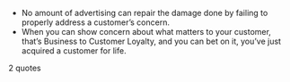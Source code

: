  - No amount of advertising can repair the damage done by failing to properly address a customer’s concern.
 - When you can show concern about what matters to your customer, that’s Business to Customer Loyalty, and you can bet on it, you’ve just acquired a customer for life.

2 quotes